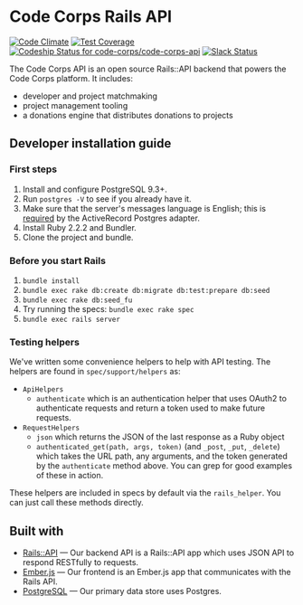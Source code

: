 # Code Corps Rails API

[![Code Climate](https://codeclimate.com/github/code-corps/code-corps-api/badges/gpa.svg)](https://codeclimate.com/github/code-corps/code-corps-api) [![Test Coverage](https://codeclimate.com/github/code-corps/code-corps-api/badges/coverage.svg)](https://codeclimate.com/github/code-corps/code-corps-api/coverage) [ ![Codeship Status for code-corps/code-corps-api](https://codeship.com/projects/f79468b0-fd8d-0132-18d2-123cfeffb5ea/status)](https://codeship.com/projects/87849)
[![Slack Status](http://slack.codecorps.org/badge.svg)](http://slack.codecorps.org)

The Code Corps API is an open source Rails::API backend that powers the Code Corps platform. It includes:

- developer and project matchmaking
- project management tooling
- a donations engine that distributes donations to projects

## Developer installation guide

### First steps

1. Install and configure PostgreSQL 9.3+.
  1. Run `postgres -V` to see if you already have it.
  1. Make sure that the server's messages language is English; this is [required](https://github.com/rails/rails/blob/3006c59bc7a50c925f6b744447f1d94533a64241/activerecord/lib/active_record/connection_adapters/postgresql_adapter.rb#L1140) by the ActiveRecord Postgres adapter.
2. Install Ruby 2.2.2 and Bundler.
3. Clone the project and bundle.

### Before you start Rails

1. `bundle install`
2. `bundle exec rake db:create db:migrate db:test:prepare db:seed`
3. `bundle exec rake db:seed_fu`
4. Try running the specs: `bundle exec rake spec`
5. `bundle exec rails server`


### Testing helpers

We've written some convenience helpers to help with API testing. The helpers are found in `spec/support/helpers` as:

- `ApiHelpers`
  - `authenticate` which is an authentication helper that uses OAuth2 to authenticate requests and return a token used to make future requests.
- `RequestHelpers`
  - `json` which returns the JSON of the last response as a Ruby object
  - `authenticated_get(path, args, token)` (and `_post`, `_put`, `_delete`) which takes the URL path, any arguments, and the token generated by the `authenticate` method above. You can grep for good examples of these in action.

These helpers are included in specs by default via the `rails_helper`. You can just call these methods directly.


## Built with

- [Rails::API](https://github.com/rails-api/rails-api) — Our backend API is a Rails::API app which uses JSON API to respond RESTfully to requests.
- [Ember.js](https://github.com/emberjs/ember.js) — Our frontend is an Ember.js app that communicates with the Rails API.
- [PostgreSQL](http://www.postgresql.org/) — Our primary data store uses Postgres.
